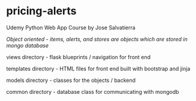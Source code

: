 # pricing-alerts
Udemy Python Web App Course by Jose Salvatierra

*Object oriented - items, alerts, and stores are objects which are stored in mongo database*

views directory - flask blueprints / navigation for front end

templates directory - HTML files for front end built with bootstrap and jinja

models directory - classes for the objects / backend

common directory - database class for communicating with mongodb
